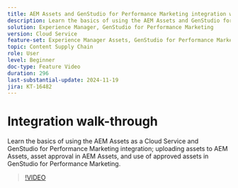 ```yaml
---
title: AEM Assets and GenStudio for Performance Marketing integration walk-through
description: Learn the basics of using the AEM Assets and GenStudio for Performance Marketing integration; uploading assets to AEM Assets, asset approval in AEM Assets, and use of approved assets in GenStudio for Performance Marketing.
solution: Experience Manager, GenStudio for Performance Marketing
version: Cloud Service
feature-set: Experience Manager Assets, GenStudio for Performance Marketing
topic: Content Supply Chain
role: User
level: Beginner
doc-type: Feature Video
duration: 296
last-substantial-update: 2024-11-19
jira: KT-16482
---
```


# Integration walk-through

Learn the basics of using the AEM Assets as a Cloud Service and GenStudio for Performance Marketing integration; uploading assets to AEM Assets, asset approval in AEM Assets, and use of approved assets in GenStudio for Performance Marketing.

>[!VIDEO](https://video.tv.adobe.com/v/3439264/?learn=on)
